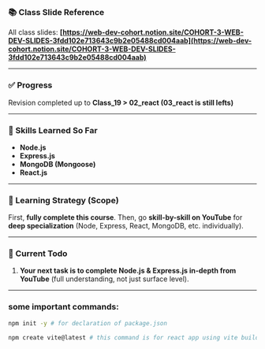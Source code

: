 ### 📚 Class Slide Reference

All class slides:
**[https://web-dev-cohort.notion.site/COHORT-3-WEB-DEV-SLIDES-3fdd102e713643c9b2e05488cd004aab](https://web-dev-cohort.notion.site/COHORT-3-WEB-DEV-SLIDES-3fdd102e713643c9b2e05488cd004aab)**

---

### ✅ Progress

Revision completed up to **Class_19 > 02_react (03_react is still lefts)**

---

### 🧠 Skills Learned So Far

* **Node.js**
* **Express.js**
* **MongoDB (Mongoose)**
* **React.js**

---

### 🎯 Learning Strategy (Scope)

First, **fully complete this course**.
Then, go **skill-by-skill on YouTube** for **deep specialization** (Node, Express, React, MongoDB, etc. individually).

---

### 📌 Current Todo

1. **Your next task is to complete Node.js & Express.js in-depth from YouTube** (full understanding, not just surface level).

---


### some important commands:

```sh
npm init -y # for declaration of package.json

npm create vite@latest # this command is for react app using vite build tool
```